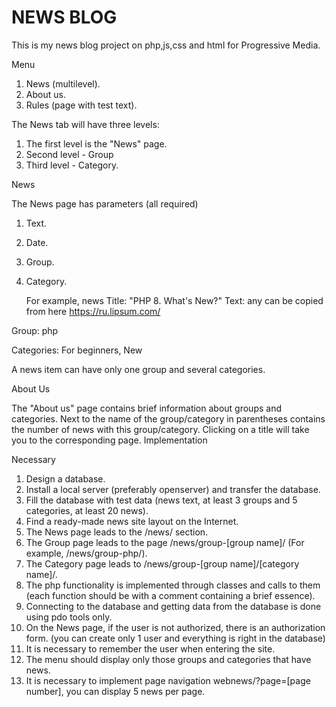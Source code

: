 
# NEWS BLOG


This is my news blog project on php,js,css and html for Progressive Media.


Menu
1) News (multilevel).
2) About us.
3) Rules (page with test text).

The News tab will have three levels:
1) The first level is the "News" page.
2) Second level - Group
3) Third level - Category.

News

The News page has parameters (all required)
1) Text.
2) Date.
3) Group.
4) Category.


   For example, news
   Title: "PHP 8. What's New?"
   Text: any can be copied from here https://ru.lipsum.com/
   
Group: php
   
Categories: For beginners, New
   
A news item can have only one group and several categories.



About Us

The "About us" page contains brief information about groups and categories. Next to the name of the group/category in parentheses contains the number of news with this group/category. Clicking on a title will take you to the corresponding page.
Implementation

Necessary
1) Design a database.
2) Install a local server (preferably openserver) and transfer the database.
3) Fill the database with test data (news text, at least 3 groups and 5 categories, at least 20 news).
4) Find a ready-made news site layout on the Internet.
5) The News page leads to the /news/ section.
6) The Group page leads to the page /news/group-[group name]/ (For example, /news/group-php/).
7) The Category page leads to /news/group-[group name]/[category name]/.
8) The php functionality is implemented through classes and calls to them (each function should be with a comment containing a brief essence).
9) Connecting to the database and getting data from the database is done using pdo tools only.
10) On the News page, if the user is not authorized, there is an authorization form. (you can create only 1 user and everything is right in the database)
11) It is necessary to remember the user when entering the site.
12) The menu should display only those groups and categories that have news.
13) It is necessary to implement page navigation webnews/?page=[page number], you can display 5 news per page.